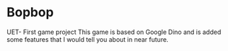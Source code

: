 # Bopbop
UET- First game project
This game is based on Google Dino and is added some features that I would tell you about in near future.
